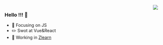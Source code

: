 <img align="right" src="https://github-readme-stats.vercel.app/api?username=yuguaa&show_icons=true&icon_color=409EFF&text_color=718096&bg_color=ffffff&hide_title=true" />

### Hello !!! 👋

- :orange_book: Focusing on JS
- :pencil2: Swot at Vue&React
- :construction: Working in [Zlearn](http://zlearn.cn)
<!--
**yuguaa/yuguaa** is a ✨ _special_ ✨ repository because its `README.md` (this file) appears on your GitHub profile.

Here are some ideas to get you started:

- 🔭 I’m currently working on ...
- 🌱 I’m currently learning ...
- 👯 I’m looking to collaborate on ...
- 🤔 I’m looking for help with ...
- 💬 Ask me about ...
- 📫 How to reach me: ...
- 😄 Pronouns: ...
- ⚡ Fun fact: ...
-->
